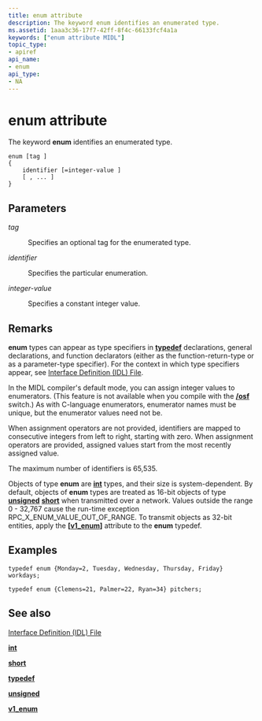 ```yaml
---
title: enum attribute
description: The keyword enum identifies an enumerated type.
ms.assetid: 1aaa3c36-17f7-42ff-8f4c-66133fcf4a1a
keywords: ["enum attribute MIDL"]
topic_type:
- apiref
api_name:
- enum
api_type:
- NA
---
```


# enum attribute

The keyword **enum** identifies an enumerated type.

``` syntax
enum [tag ] 
{ 
    identifier [=integer-value ] 
    [ , ... ] 
}
```

## Parameters

<dl> <dt>

*tag* 
</dt> <dd>

Specifies an optional tag for the enumerated type.

</dd> <dt>

*identifier* 
</dt> <dd>

Specifies the particular enumeration.

</dd> <dt>

*integer-value* 
</dt> <dd>

Specifies a constant integer value.

</dd> </dl>

## Remarks

**enum** types can appear as type specifiers in [**typedef**](typedef.md) declarations, general declarations, and function declarators (either as the function-return-type or as a parameter-type specifier). For the context in which type specifiers appear, see [Interface Definition (IDL) File](interface-definition-idl-file.md).

In the MIDL compiler's default mode, you can assign integer values to enumerators. (This feature is not available when you compile with the [**/osf**](-osf.md) switch.) As with C-language enumerators, enumerator names must be unique, but the enumerator values need not be.

When assignment operators are not provided, identifiers are mapped to consecutive integers from left to right, starting with zero. When assignment operators are provided, assigned values start from the most recently assigned value.

The maximum number of identifiers is 65,535.

Objects of type **enum** are [**int**](int.md) types, and their size is system-dependent. By default, objects of **enum** types are treated as 16-bit objects of type [**unsigned**](unsigned.md) [**short**](short.md) when transmitted over a network. Values outside the range 0 - 32,767 cause the run-time exception RPC\_X\_ENUM\_VALUE\_OUT\_OF\_RANGE. To transmit objects as 32-bit entities, apply the **\[**[**v1\_enum**](v1-enum.md)**\]** attribute to the **enum** typedef.

## Examples

``` syntax
typedef enum {Monday=2, Tuesday, Wednesday, Thursday, Friday} workdays; 
 
typedef enum {Clemens=21, Palmer=22, Ryan=34} pitchers;
```

## See also

<dl> <dt>

[Interface Definition (IDL) File](interface-definition-idl-file.md)
</dt> <dt>

[**int**](int.md)
</dt> <dt>

[**short**](short.md)
</dt> <dt>

[**typedef**](typedef.md)
</dt> <dt>

[**unsigned**](unsigned.md)
</dt> <dt>

[**v1\_enum**](v1-enum.md)
</dt> </dl>

 

 





